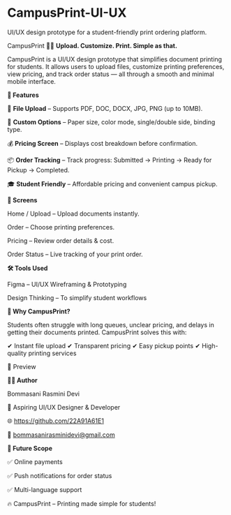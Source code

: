 # CampusPrint-UI-UX
UI/UX design prototype for a student-friendly print ordering platform.

CampusPrint 📄✨
**Upload. Customize. Print. Simple as that.**  

CampusPrint is a UI/UX design prototype that simplifies document printing for students. It allows users to upload files, customize printing preferences, view pricing, and track order status — all through a smooth and minimal mobile interface.

**🚀 Features**

📂 **File Upload** – Supports PDF, DOC, DOCX, JPG, PNG (up to 10MB).

📝 **Custom Options** – Paper size, color mode, single/double side, binding type.

💰 **Pricing Screen** – Displays cost breakdown before confirmation.

📦 **Order Tracking** – Track progress: Submitted → Printing → Ready for Pickup → Completed.

🎓 **Student Friendly** – Affordable pricing and convenient campus pickup.

**📱 Screens**

Home / Upload – Upload documents instantly.

Order – Choose printing preferences.

Pricing – Review order details & cost.

Order Status – Live tracking of your print order.

**🛠️ Tools Used**

Figma – UI/UX Wireframing & Prototyping

Design Thinking – To simplify student workflows

**🌟 Why CampusPrint?**

Students often struggle with long queues, unclear pricing, and delays in getting their documents printed.
CampusPrint solves this with:

✔ Instant file upload
✔ Transparent pricing
✔ Easy pickup points
✔ High-quality printing services

📸 Preview

**👩‍💻 Author**

Bommasani Rasmini Devi

💼 Aspiring UI/UX Designer & Developer

🌐 https://github.com/22A91A61E1

📧 bommasanirasminidevi@gmail.com

**🔮 Future Scope**

✅ Online payments

✅ Push notifications for order status

✅ Multi-language support

🔥 CampusPrint – Printing made simple for students!
